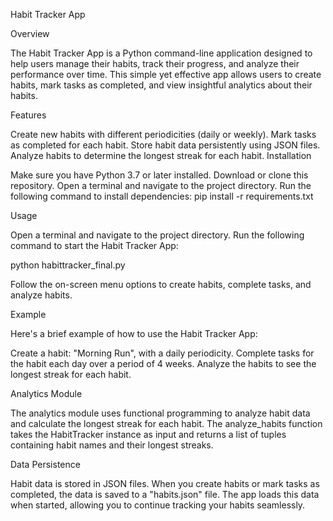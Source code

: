 Habit Tracker App


Overview

The Habit Tracker App is a Python command-line application designed to help users manage their habits, track their progress, and analyze their performance over time. This simple yet effective app allows users to create habits, mark tasks as completed, and view insightful analytics about their habits.



Features

Create new habits with different periodicities (daily or weekly).
Mark tasks as completed for each habit.
Store habit data persistently using JSON files.
Analyze habits to determine the longest streak for each habit.
Installation

Make sure you have Python 3.7 or later installed.
Download or clone this repository.
Open a terminal and navigate to the project directory.
Run the following command to install dependencies:
pip install -r requirements.txt



Usage

Open a terminal and navigate to the project directory.
Run the following command to start the Habit Tracker App:

python habittracker_final.py

Follow the on-screen menu options to create habits, complete tasks, and analyze habits.



Example

Here's a brief example of how to use the Habit Tracker App:

Create a habit: "Morning Run", with a daily periodicity.
Complete tasks for the habit each day over a period of 4 weeks.
Analyze the habits to see the longest streak for each habit.



Analytics Module

The analytics module uses functional programming to analyze habit data and calculate the longest streak for each habit. The analyze_habits function takes the HabitTracker instance as input and returns a list of tuples containing habit names and their longest streaks.


Data Persistence

Habit data is stored in JSON files. When you create habits or mark tasks as completed, the data is saved to a "habits.json" file. The app loads this data when started, allowing you to continue tracking your habits seamlessly.
















